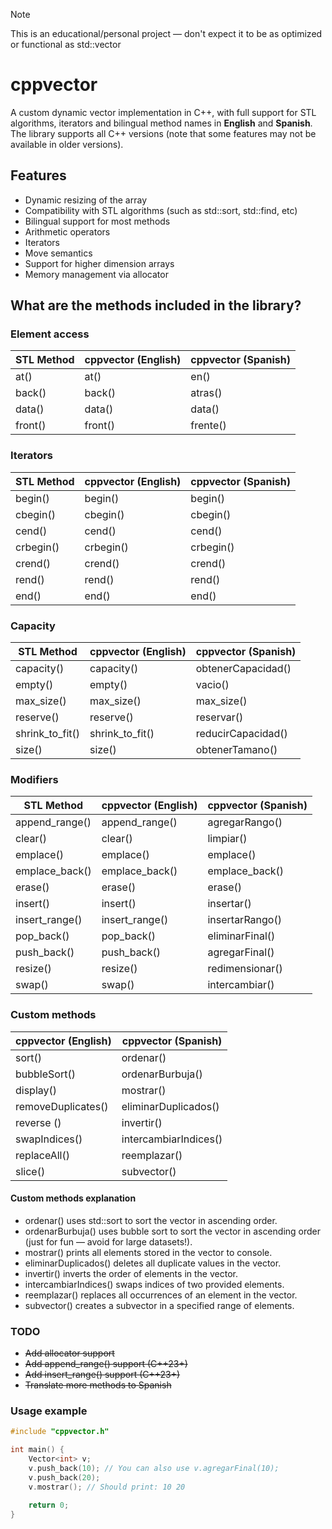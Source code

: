> [!NOTE]
> This is an educational/personal project — don't expect it to be as optimized or functional as std::vector

# cppvector

A custom dynamic vector implementation in C++, with full support for STL algorithms, iterators and bilingual method names in **English** and **Spanish**.
The library supports all C++ versions (note that some features may not be available in older versions).

## Features

- Dynamic resizing of the array
- Compatibility with STL algorithms (such as std::sort, std::find, etc)
- Bilingual support for most methods
- Arithmetic operators
- Iterators
- Move semantics
- Support for higher dimension arrays
- Memory management via allocator

## What are the methods included in the library?

### Element access

| STL Method  | cppvector (English) | cppvector (Spanish) |
|-------------|---------------------|---------------------|
| at()        | at()                | en()                |
| back()      | back()              | atras()             |
| data()      | data()              | data()              |
| front()     | front()             | frente()            |

### Iterators
| STL Method  | cppvector (English) | cppvector (Spanish) |
|-------------|---------------------|---------------------|
| begin()     | begin()             | begin()             |
| cbegin()    | cbegin()            | cbegin()            |
| cend()      | cend()              | cend()              |
| crbegin()   | crbegin()           | crbegin()           |
| crend()     | crend()             | crend()             |
| rend()      | rend()              | rend()              |
| end()       | end()               | end()               |

### Capacity
| STL Method  | cppvector (English) | cppvector (Spanish) |
|-------------|---------------------|---------------------|
| capacity()  | capacity()          | obtenerCapacidad()  |
| empty()     | empty()             | vacio()             |
| max_size()  | max_size()          | max_size()          |
| reserve()   | reserve()           | reservar()          | 
| shrink_to_fit() | shrink_to_fit() | reducirCapacidad()  |
| size()      | size()              | obtenerTamano()     |

### Modifiers
| STL Method  | cppvector (English) | cppvector (Spanish) |
|-------------|---------------------|---------------------|
| append_range() | append_range()   | agregarRango()      |
| clear()     | clear()             | limpiar()           |
| emplace()   | emplace()           | emplace()           |
| emplace_back() | emplace_back()   | emplace_back()      |
| erase()     | erase()             | erase()             |
| insert()    | insert()            | insertar()          |
| insert_range() | insert_range()   | insertarRango()     |
| pop_back()  | pop_back()          | eliminarFinal()     |
| push_back() | push_back()         | agregarFinal()      |
| resize()    | resize()            | redimensionar()     |
| swap()      | swap()              | intercambiar()      |

### Custom methods
| cppvector (English) | cppvector (Spanish) |
|---------------------|---------------------|
| sort()              | ordenar()           |
| bubbleSort()        | ordenarBurbuja()    |
| display()           | mostrar()           |
| removeDuplicates()  | eliminarDuplicados() |
| reverse ()          | invertir()          |
| swapIndices()       | intercambiarIndices() |
| replaceAll()        | reemplazar()        |
| slice()             | subvector()         |

#### Custom methods explanation

- ordenar() uses std::sort to sort the vector in ascending order.
- ordenarBurbuja() uses bubble sort to sort the vector in ascending order (just for fun — avoid for large datasets!).
- mostrar() prints all elements stored in the vector to console.
- eliminarDuplicados() deletes all duplicate values in the vector.
- invertir() inverts the order of elements in the vector.
- intercambiarIndices() swaps indices of two provided elements.
- reemplazar() replaces all occurrences of an element in the vector.
- subvector() creates a subvector in a specified range of elements.

### TODO
- ~~Add allocator support~~
- ~~Add append_range() support (C++23+)~~
- ~~Add insert_range() support (C++23+)~~
- ~~Translate more methods to Spanish~~

### Usage example
```c++
#include "cppvector.h"

int main() {
    Vector<int> v;
    v.push_back(10); // You can also use v.agregarFinal(10);
    v.push_back(20); 
    v.mostrar(); // Should print: 10 20

    return 0;
}
```

